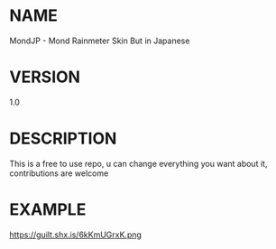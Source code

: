 # NAME

MondJP - Mond Rainmeter Skin But in Japanese

# VERSION

1.0


# DESCRIPTION

This is a free to use repo, u can change everything you want about it, contributions are welcome

# EXAMPLE

https://guilt.shx.is/6kKmUGrxK.png
